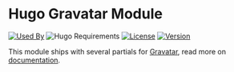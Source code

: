 # Hugo Gravatar Module

[![Used By](https://img.shields.io/badge/dynamic/json?color=success&label=used+by&query=repositories_humanize&logo=hugo&style=flat-square&url=https://api.razonyang.com/v1/github/dependents/hugomods/gravatar)](https://github.com/hugomods/gravatar/network/dependents)
![Hugo Requirements](https://img.shields.io/badge/dynamic/json?color=important&label=requirements&query=requirements&logo=hugo&style=flat-square&url=https://api.razonyang.com/v1/hugo/modules/github.com/hugomods/gravatar)
[![License](https://img.shields.io/github/license/hugomods/gravatar?style=flat-square)](https://github.com/hugomods/gravatar/blob/main/LICENSE)
[![Version](https://img.shields.io/github/v/tag/hugomods/gravatar?label=version&style=flat-square)](https://github.com/hugomods/gravatar/tags)

This module ships with several partials for [Gravatar](https://en.gravatar.com/), read more on [documentation](https://hugomods.com/en/docs/gravatar/).
